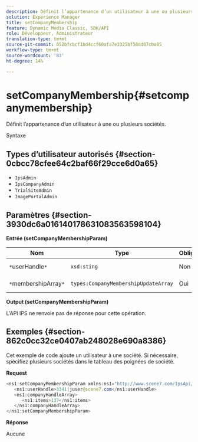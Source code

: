 ```yaml
---
description: Définit l’appartenance d’un utilisateur à une ou plusieurs sociétés.
solution: Experience Manager
title: setCompanyMembership
feature: Dynamic Media Classic, SDK/API
role: Développeur, Administrateur
translation-type: tm+mt
source-git-commit: 052bfcbcf1bd4ccf60afa7e3325bf58dd07cba85
workflow-type: tm+mt
source-wordcount: '83'
ht-degree: 14%

---
```



# setCompanyMembership{#setcompanymembership}

Définit l’appartenance d’un utilisateur à une ou plusieurs sociétés.

Syntaxe

## Types d’utilisateur autorisés {#section-0cbcc78cfee64c2baf66f29cce6d0a65}

* `IpsAdmin`
* `IpsCompanyAdmin`
* `TrialSiteAdmin`
* `ImagePortalAdmin`

## Paramètres {#section-3930dc6a016140178631083563598104}

**Entrée (setCompanyMembershipParam)**

| Nom | Type | Obligatoire | Description |
|---|---|---|---|
| `*`userHandle`*` | `xsd:sting` | Non | Identifiant utilisateur. |
| `*`membershipArray`*` | `types:CompanyMembershipUpdateArray` | Oui | Tableau de sociétés. |

**Output (setCompanyMembershipParam)**

L&#39;API IPS ne renvoie pas de réponse pour cette opération.

## Exemples {#section-862c0cc32ce0407ab248028e690a8386}

Cet exemple de code ajoute un utilisateur à une société. Si nécessaire, spécifiez plusieurs sociétés dans le tableau des poignées de société.

**Request**

```java
<ns1:setCompanyMembershipParam xmlns:ns1="http://www.scene7.com/IpsApi/xsd">
   <ns1:userHandle>3341|juser@scene7.com</ns1:userHandle>
   <ns1:companyHandleArray>
      <ns1:items>137</ns1:items>
   </ns1:companyHandleArray>
</ns1:setCompanyMembershipParam>
```

**Réponse**

Aucune
